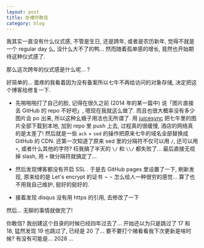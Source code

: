 ```yaml
---
layout: post
title: 卧槽你敢信
category: blog
---
```


我其实一直没有什么仪式感, 不管是生日, 还是跨年, 或者是农历新年, 觉得不就是一个 regular day 么, 没什么大不了的鸭... 然而随着孤单感的增长, 竟然也开始期待这种仪式感了.

那么这次跨年的仪式感是什么呢... ?

好简单的... 蛋疼的我看着因为没有备案所以七牛不再给访问的对象存储, 决定把这个博客给修复一下.

* 先啪啪啪打了自己的脸, 记得在很久之前 (2014 年的某一篇中) 说「图片直接丢 GitHub 的 repo 不好吧」, 嗯现在我就这么做了. 而且也很大概率没有多少图片会 po 出来, 所以这种幺蛾子用法也无所谓了. 用 [juicesync](https://github.com/juicedata/juicesync) 把七牛里的图片全部下载到本地, 加到 repo 里 push 上去, 过程真的很缓慢, 酒店的网络真的是太差了! 然后就是一些 `ack` + `sed` 的操作把原来七牛的域名全部替换成 GitHub 的 CDN. 还第一次知道了原来 sed 里的分隔符不仅可以用 `/`, 还可以用 `+`, 或者什么其他的字符? 枉我搞了半天的 `\/` 和 `\\/` 都失败了... 最后直接无视掉 slash, 用 `+` 做分隔符就搞定了...

* 然后发现博客都没有开启 SSL . 于是去 GitHub pages 里设置了一下, 刷新发现, 原来给的是 Let's encrypt 的证书 ¬ ¬ 怎么给人一种很穷的感觉... 算了也不用我自己维护, 挺好的挺好的.

* 接着发现 disqus 没有用 https 的引用, 去修改了一下

然后... 无聊的事情就做完了!

你敢信? 我创建这个目录的时候已经四年过去了... 开始还以为只是跳过了 17 和 18, 猛然发现 19 也跳过了, 已经是 20 了... 要不要打个赌看看我下次更新是啥时候? 有没有可能是... 2028 ...
